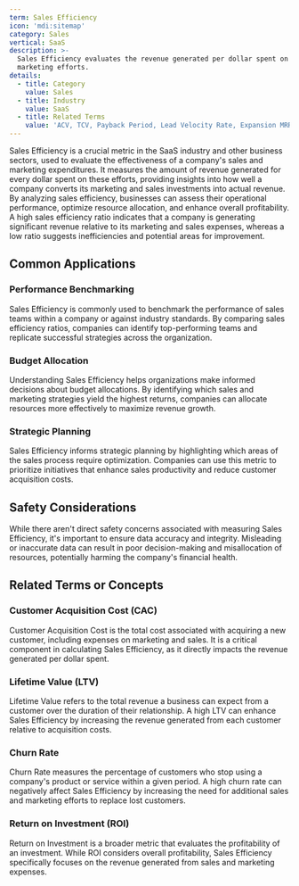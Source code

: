 ```yaml
---
term: Sales Efficiency
icon: 'mdi:sitemap'
category: Sales
vertical: SaaS
description: >-
  Sales Efficiency evaluates the revenue generated per dollar spent on sales and
  marketing efforts.
details:
  - title: Category
    value: Sales
  - title: Industry
    value: SaaS
  - title: Related Terms
    value: 'ACV, TCV, Payback Period, Lead Velocity Rate, Expansion MRR'
---
```

Sales Efficiency is a crucial metric in the SaaS industry and other business sectors, used to evaluate the effectiveness of a company's sales and marketing expenditures. It measures the amount of revenue generated for every dollar spent on these efforts, providing insights into how well a company converts its marketing and sales investments into actual revenue. By analyzing sales efficiency, businesses can assess their operational performance, optimize resource allocation, and enhance overall profitability. A high sales efficiency ratio indicates that a company is generating significant revenue relative to its marketing and sales expenses, whereas a low ratio suggests inefficiencies and potential areas for improvement.

## Common Applications

### Performance Benchmarking
Sales Efficiency is commonly used to benchmark the performance of sales teams within a company or against industry standards. By comparing sales efficiency ratios, companies can identify top-performing teams and replicate successful strategies across the organization.

### Budget Allocation
Understanding Sales Efficiency helps organizations make informed decisions about budget allocations. By identifying which sales and marketing strategies yield the highest returns, companies can allocate resources more effectively to maximize revenue growth.

### Strategic Planning
Sales Efficiency informs strategic planning by highlighting which areas of the sales process require optimization. Companies can use this metric to prioritize initiatives that enhance sales productivity and reduce customer acquisition costs.

## Safety Considerations

While there aren't direct safety concerns associated with measuring Sales Efficiency, it's important to ensure data accuracy and integrity. Misleading or inaccurate data can result in poor decision-making and misallocation of resources, potentially harming the company's financial health.

## Related Terms or Concepts

### Customer Acquisition Cost (CAC)
Customer Acquisition Cost is the total cost associated with acquiring a new customer, including expenses on marketing and sales. It is a critical component in calculating Sales Efficiency, as it directly impacts the revenue generated per dollar spent.

### Lifetime Value (LTV)
Lifetime Value refers to the total revenue a business can expect from a customer over the duration of their relationship. A high LTV can enhance Sales Efficiency by increasing the revenue generated from each customer relative to acquisition costs.

### Churn Rate
Churn Rate measures the percentage of customers who stop using a company's product or service within a given period. A high churn rate can negatively affect Sales Efficiency by increasing the need for additional sales and marketing efforts to replace lost customers.

### Return on Investment (ROI)
Return on Investment is a broader metric that evaluates the profitability of an investment. While ROI considers overall profitability, Sales Efficiency specifically focuses on the revenue generated from sales and marketing expenses.
